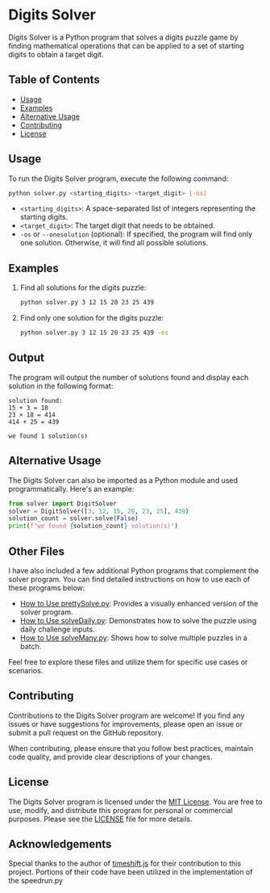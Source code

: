 # Digits Solver

Digits Solver is a Python program that solves a digits puzzle game by finding mathematical operations that can be applied to a set of starting digits to obtain a target digit.

## Table of Contents
- [Usage](#usage)
- [Examples](#examples)
- [Alternative Usage](#alternative-usage)
- [Contributing](#contributing)
- [License](#license)


## Usage

To run the Digits Solver program, execute the following command:

```bash
python solver.py <starting_digits> <target_digit> [-os]
```

- `<starting_digits>`: A space-separated list of integers representing the starting digits.
- `<target_digit>`: The target digit that needs to be obtained.
- `-os` or `--onesolution` (optional): If specified, the program will find only one solution. Otherwise, it will find all possible solutions.

## Examples

1. Find all solutions for the digits puzzle:
   ```bash
   python solver.py 3 12 15 20 23 25 439
   ```

2. Find only one solution for the digits puzzle:
   ```bash
   python solver.py 3 12 15 20 23 25 439 -os
   ```

## Output

The program will output the number of solutions found and display each solution in the following format:

```
solution found:
15 + 3 = 18
23 × 18 = 414
414 + 25 = 439

we found 1 solution(s)
```

## Alternative Usage
The Digits Solver can also be imported as a Python module and used programmatically. Here's an example:
```python
from solver import DigitSolver
solver = DigitSolver([3, 12, 15, 20, 23, 25], 439)
solution_count = solver.solve(False)
print(f"we found {solution_count} solution(s)")
```
## Other Files

I have also included a few additional Python programs that complement the solver program. You can find detailed instructions on how to use each of these programs below:

- [How to Use prettySolve.py](prettySolve.md): Provides a visually enhanced version of the solver program.
- [How to Use solveDaily.py](solveDaily.md): Demonstrates how to solve the puzzle using daily challenge inputs.
- [How to Use solveMany.py](solveMany.md): Shows how to solve multiple puzzles in a batch.

Feel free to explore these files and utilize them for specific use cases or scenarios.


## Contributing

Contributions to the Digits Solver program are welcome! If you find any issues or have suggestions for improvements, please open an issue or submit a pull request on the GitHub repository.

When contributing, please ensure that you follow best practices, maintain code quality, and provide clear descriptions of your changes.


## License

The Digits Solver program is licensed under the [MIT License](LICENSE). You are free to use, modify, and distribute this program for personal or commercial purposes. Please see the [LICENSE](LICENSE) file for more details.

## Acknowledgements

Special thanks to the author of [timeshift.js](https://github.com/plaa/TimeShift-js) for their contribution to this project. Portions of their code have been utilized in the implementation of the speedrun.py
